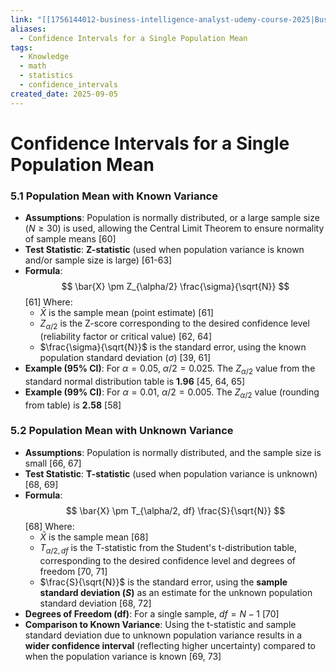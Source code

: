 ```yaml
---
link: "[[1756144012-business-intelligence-analyst-udemy-course-2025|Business Intelligence Analyst Udemy Course 2025]]"
aliases:
  - Confidence Intervals for a Single Population Mean
tags:
  - Knowledge
  - math
  - statistics
  - confidence_intervals
created_date: 2025-09-05
---
```

# Confidence Intervals for a Single Population Mean

### 5.1 Population Mean with Known Variance
- **Assumptions**: Population is normally distributed, or a large sample size ($N \ge 30$) is used, allowing the Central Limit Theorem to ensure normality of sample means [60]
- **Test Statistic**: **Z-statistic** (used when population variance is known and/or sample size is large) [61-63]
- **Formula**:
  $$ \bar{X} \pm Z_{\alpha/2} \frac{\sigma}{\sqrt{N}} $$ [61]
  Where:
  - $\bar{X}$ is the sample mean (point estimate) [61]
  - $Z_{\alpha/2}$ is the Z-score corresponding to the desired confidence level (reliability factor or critical value) [62, 64]
  - $\frac{\sigma}{\sqrt{N}}$ is the standard error, using the known population standard deviation ($\sigma$) [39, 61]
- **Example (95% CI)**: For $\alpha = 0.05$, $\alpha/2 = 0.025$. The $Z_{\alpha/2}$ value from the standard normal distribution table is **1.96** [45, 64, 65]
- **Example (99% CI)**: For $\alpha = 0.01$, $\alpha/2 = 0.005$. The $Z_{\alpha/2}$ value (rounding from table) is **2.58** [58]

### 5.2 Population Mean with Unknown Variance
- **Assumptions**: Population is normally distributed, and the sample size is small [66, 67]
- **Test Statistic**: **T-statistic** (used when population variance is unknown) [68, 69]
- **Formula**:
  $$ \bar{X} \pm T_{\alpha/2, df} \frac{S}{\sqrt{N}} $$ [68]
  Where:
  - $\bar{X}$ is the sample mean [68]
  - $T_{\alpha/2, df}$ is the T-statistic from the Student's t-distribution table, corresponding to the desired confidence level and degrees of freedom [70, 71]
  - $\frac{S}{\sqrt{N}}$ is the standard error, using the **sample standard deviation ($S$)** as an estimate for the unknown population standard deviation [68, 72]
- **Degrees of Freedom (df)**: For a single sample, $df = N-1$ [70]
- **Comparison to Known Variance**: Using the t-statistic and sample standard deviation due to unknown population variance results in a **wider confidence interval** (reflecting higher uncertainty) compared to when the population variance is known [69, 73]